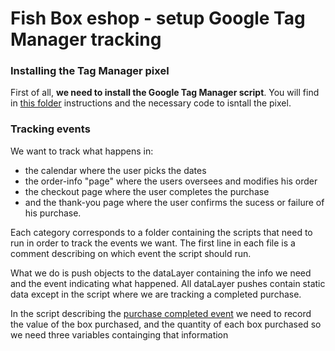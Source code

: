 # Fish Box eshop - setup Google Tag Manager tracking

### Installing the Tag Manager pixel

First of all, **we need to install the Google Tag Manager script**. You will find in [this folder](https://github.com/edLum/digi-off/tree/master/google-tag-manager/pixels) instructions and the necessary code to isntall the pixel.

### Tracking events

We want to track what happens in:

* the calendar where the user picks the dates
* the order-info "page" where the users oversees and modifies his order
* the checkout page where the user completes the purchase
* and the thank-you page where the user confirms the sucess or failure of his purchase.

Each category corresponds to a folder containing the scripts that need to run in order to track the events we want.
The first line in each file is a comment describing on which event the script should run.

What we do is push objects to the dataLayer containing the info we need and the event indicating what happened. All dataLayer pushes contain static data except in the script where we are tracking a completed purchase.

In the script describing the [purchase completed event](https://github.com/edLum/digi-off/blob/master/google-tag-manager/sea-box/thank-you/purchase_completed.js) we need to record the value of the box purchased, and the quantity of each box purchased so we need three variables containging that information


